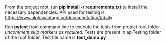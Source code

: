 From the project root, run **pip install -r requirements.txt** to install the necessary dependencies.
API used for testing is https://www.alphavantage.co/documentation/#daily

Run **pytest** from command line to execute the tests from project root folder.
*uncomment skip markers as required.*
Tests are present in apiTesting folder of the root folder.
 Test file name is **test_demo.py**
